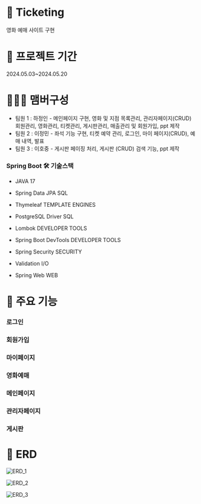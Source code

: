 # 🍿 Ticketing
영화 예매 사이트 구현


# 📆 프로젝트 기간
2024.05.03~2024.05.20

# 🧑‍🤝‍🧑 맴버구성
- 팀원 1 : 하정인 - 메인페이지 구현, 영화 및 지점 목록관리, 관리자페이지(CRUD) 회원관리, 영화관리, 티켓관리, 게시판관리, 매출관리 및 회원가입, ppt 제작
- 팀원 2 : 이정민 - 좌석 기능 구현, 티켓 예약 관리, 로그인, 마이 페이지(CRUD), 예매 내역, 발표
- 팀원 3 : 이호중 - 게시판 페이징 처리, 게시판 (CRUD) 검색 기능, ppt 제작

### Spring Boot 🛠 기술스택
- JAVA 17

- Spring Data JPA SQL

- Thymeleaf TEMPLATE ENGINES

- PostgreSQL Driver SQL

- Lombok DEVELOPER TOOLS

- Spring Boot DevTools DEVELOPER TOOLS

- Spring Security SECURITY

- Validation I/O

- Spring Web WEB

# 📌 주요 기능
### 로그인

### 회원가입

### 마이페이지

### 영화예매

### 메인페이지

### 관리자페이지

### 게시판

# 🧩 ERD
![ERD_1](https://github.com/hajungin/movie/blob/master/cinemaERD_1.png)


![ERD_2](https://github.com/hajungin/movie/blob/master/cinemaERD_2.png)


![ERD_3](https://github.com/hajungin/movie/blob/master/cinemaERD_3.png)

